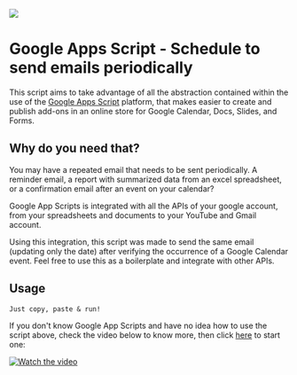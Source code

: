 ﻿<p align="">
    <a alt="GS">
        <img src="https://img.shields.io/badge/Google%20App%20Scripts-v2021-yellow.svg" />
    </a>
</p>

# Google Apps Script - Schedule to send emails periodically 

This script aims to take advantage of all the abstraction contained within the use of the [Google Apps Script](https://developers.google.com/apps-script) platform, that makes easier to create and publish add-ons in an online store for Google Calendar, Docs, Slides, and Forms.

## Why do you need that?

You may have a repeated email that needs to be sent periodically. A reminder email, a report with summarized data from an excel spreadsheet, or a confirmation email after an event on your calendar?

Google App Scripts is integrated with all the APIs of your google account, from your spreadsheets and documents to your YouTube and Gmail account.

Using this integration, this script was made to send the same email (updating only the date) after verifying the occurrence of a Google Calendar event. Feel free to use this as a boilerplate and integrate with other APIs.

## Usage
```
Just copy, paste & run!
```

If you don't know Google App Scripts and have no idea how to use the script above, check the video below to know more, then click [here](https://www.google.com/script/start/) to start one:

[![Watch the video](https://www.google.com/script/start/as-playvid.png)](https://www.youtube.com/watch?v=JJgmU_JUsug)
